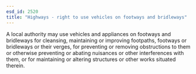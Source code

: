 ```yaml
---
esd_id: 2520
title: "Highways - right to use vehicles on footways and bridleways"
---
```


A local authority may use vehicles and appliances on footways and bridleways for cleansing, maintaining or improving footpaths, footways or bridleways or their verges, for preventing or removing obstructions to them or otherwise preventing or abating nuisances or other interferences with them, or for maintaining or altering structures or other works situated therein.

